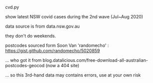 cvd.py

show latest NSW covid cases during the 2nd wave (Jul~Aug 2020)

data source is from data.nsw.gov.au

they don't do weekends.


postcodes sourced form Soon Van 'randomecho' : https://gist.github.com/randomecho/5020859

... who got it from blog.datalicious.com/free-download-all-australian-postcodes-geocod (now a 404 site)

... so this 3rd-hand data may contains errors, use at your own risk

